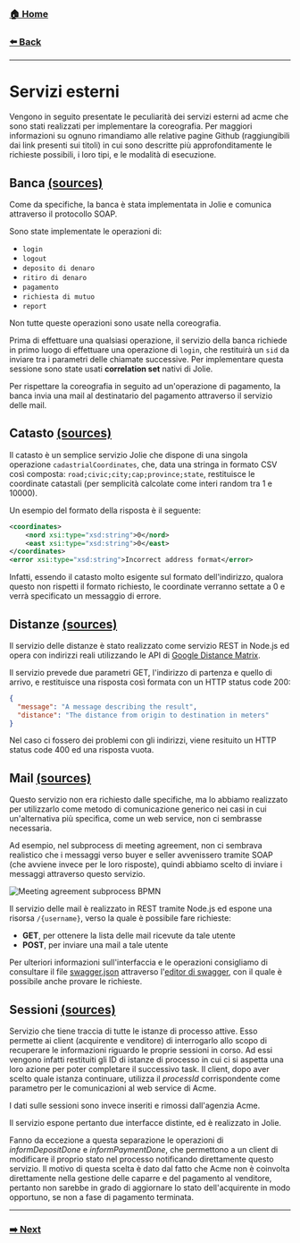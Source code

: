 ### [**🏠 Home**](/README.md)

###  [**⬅️ Back**](/bpmn.md)
-----
# Servizi esterni

Vengono in seguito presentate le peculiarità dei servizi esterni ad acme che sono stati realizzati per implementare la coreografia. Per maggiori informazioni su ognuno rimandiamo alle relative pagine Github (raggiungibili dai link presenti sui titoli) in cui sono descritte più approfonditamente le richieste possibili, i loro tipi, e le modalità di esecuzione.

## <a name="banca"></a> Banca [(sources)](https://github.com/loopingdoge/acme-agency/blob/master/src/bank)

Come da specifiche, la banca è stata implementata in Jolie e comunica attraverso il protocollo SOAP.

Sono state implementate le operazioni di:
- `login`
- `logout`
- `deposito di denaro`
- `ritiro di denaro`
- `pagamento`
- `richiesta di mutuo`
- `report`

Non tutte queste operazioni sono usate nella coreografia.

Prima di effettuare una qualsiasi operazione, il servizio della banca richiede in primo luogo di effettuare una operazione di `login`, che restituirà un `sid` da inviare tra i parametri delle chiamate successive. Per implementare questa sessione sono state usati **correlation set** nativi di Jolie.

Per rispettare la coreografia in seguito ad un'operazione di pagamento, la banca invia una mail al destinatario del pagamento attraverso il servizio delle mail.

## <a name="catasto"></a> Catasto [(sources)](https://github.com/loopingdoge/acme-agency/blob/master/src/cadastre)
Il catasto è un semplice servizio Jolie che dispone di una singola operazione `cadastrialCoordinates`, che, data una stringa in formato CSV così composta: `road;civic;city;cap;province;state`, restituisce le coordinate catastali (per semplicità calcolate come interi random tra 1 e 10000).

Un esempio del formato della risposta è il seguente:

```xml
<coordinates>
    <nord xsi:type="xsd:string">0</nord>
    <east xsi:type="xsd:string">0</east>
</coordinates>
<error xsi:type="xsd:string">Incorrect address format</error>
```

Infatti, essendo il catasto molto esigente sul formato dell'indirizzo, qualora questo non rispetti il formato richiesto, le coordinate verranno settate a 0 e verrà specificato un messaggio di errore.

## <a name="distanze"></a> Distanze [(sources)](https://github.com/loopingdoge/acme-agency/blob/master/src/distance)

Il servizio delle distanze è stato realizzato come servizio REST in Node.js ed opera con indirizzi reali utilizzando le API di [Google Distance Matrix](https://developers.google.com/maps/documentation/distance-matrix/).

Il servizio prevede due parametri GET, l'indirizzo di partenza e quello di arrivo, e restituisce una risposta così formata con un HTTP status code 200:

```json
{
  "message": "A message describing the result",
  "distance": "The distance from origin to destination in meters"
}
```

Nel caso ci fossero dei problemi con gli indirizzi, viene resituito un HTTP status code 400 ed una risposta vuota.

## <a name="mail"></a> Mail [(sources)](https://github.com/loopingdoge/acme-agency/blob/master/src/mail)

Questo servizio non era richiesto dalle specifiche, ma lo abbiamo realizzato per utilizzarlo come metodo di comunicazione generico nei casi in cui un'alternativa più specifica, come un web service, non ci sembrasse necessaria.

Ad esempio, nel subprocess di meeting agreement, non ci sembrava realistico che i messaggi verso buyer e seller avvenissero tramite SOAP (che avviene invece per le loro risposte), quindi abbiamo scelto di inviare i messaggi attraverso questo servizio.

![Meeting agreement subprocess BPMN](/images/meeting.png)

Il servizio delle mail è realizzato in REST tramite Node.js ed espone una risorsa `/{username}`, verso la quale è possibile fare richieste:

- **GET**, per ottenere la lista delle mail ricevute da tale utente
- **POST**, per inviare una mail a tale utente

Per ulteriori informazioni sull'interfaccia e le operazioni consigliamo di consultare il file [swagger.json](https://github.com/loopingdoge/acme-agency/blob/master/src/mail/swagger.json) attraverso l'[editor di swagger](https://editor.swagger.io/), con il quale è possibile anche provare le richieste.

## <a name="session-manager"></a> Sessioni [(sources)](https://github.com/loopingdoge/acme-agency/blob/master/src/camunda-session-manager)

Servizio che tiene traccia di tutte le istanze di processo attive. Esso permette ai client (acquirente 
e venditore) di interrogarlo allo scopo di recuperare le informazioni riguardo le proprie sessioni in corso.
Ad essi vengono infatti restituiti gli ID di istanze di processo in cui ci si aspetta una loro azione per
poter completare il successivo task. Il client, dopo aver scelto quale istanza continuare, utilizza il
*processId* corrispondente come parametro per le comunicazioni al web service di Acme.

I dati sulle sessioni sono invece inseriti e rimossi dall'agenzia Acme.

Il servizio espone pertanto due interfacce distinte, ed è realizzato in Jolie.

Fanno da eccezione a questa separazione le operazioni di *informDepositDone* e *informPaymentDone*, che permettono a 
un client di modificare il proprio stato nel processo notificando direttamente questo servizio. 
Il motivo di questa scelta è dato dal fatto che Acme non è coinvolta direttamente nella gestione delle caparre e del 
pagamento al venditore, pertanto non sarebbe in grado di aggiornare lo stato dell'acquirente in modo opportuno,
se non a fase di pagamento terminata.

------
### [**➡️ Next**](acme-agency.md)
